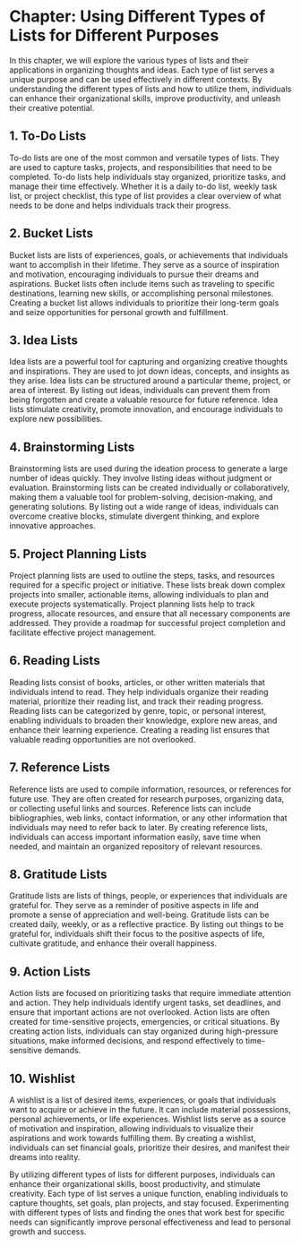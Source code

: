 Chapter: Using Different Types of Lists for Different Purposes
==============================================================

In this chapter, we will explore the various types of lists and their applications in organizing thoughts and ideas. Each type of list serves a unique purpose and can be used effectively in different contexts. By understanding the different types of lists and how to utilize them, individuals can enhance their organizational skills, improve productivity, and unleash their creative potential.

**1. To-Do Lists**
------------------

To-do lists are one of the most common and versatile types of lists. They are used to capture tasks, projects, and responsibilities that need to be completed. To-do lists help individuals stay organized, prioritize tasks, and manage their time effectively. Whether it is a daily to-do list, weekly task list, or project checklist, this type of list provides a clear overview of what needs to be done and helps individuals track their progress.

**2. Bucket Lists**
-------------------

Bucket lists are lists of experiences, goals, or achievements that individuals want to accomplish in their lifetime. They serve as a source of inspiration and motivation, encouraging individuals to pursue their dreams and aspirations. Bucket lists often include items such as traveling to specific destinations, learning new skills, or accomplishing personal milestones. Creating a bucket list allows individuals to prioritize their long-term goals and seize opportunities for personal growth and fulfillment.

**3. Idea Lists**
-----------------

Idea lists are a powerful tool for capturing and organizing creative thoughts and inspirations. They are used to jot down ideas, concepts, and insights as they arise. Idea lists can be structured around a particular theme, project, or area of interest. By listing out ideas, individuals can prevent them from being forgotten and create a valuable resource for future reference. Idea lists stimulate creativity, promote innovation, and encourage individuals to explore new possibilities.

**4. Brainstorming Lists**
--------------------------

Brainstorming lists are used during the ideation process to generate a large number of ideas quickly. They involve listing ideas without judgment or evaluation. Brainstorming lists can be created individually or collaboratively, making them a valuable tool for problem-solving, decision-making, and generating solutions. By listing out a wide range of ideas, individuals can overcome creative blocks, stimulate divergent thinking, and explore innovative approaches.

**5. Project Planning Lists**
-----------------------------

Project planning lists are used to outline the steps, tasks, and resources required for a specific project or initiative. These lists break down complex projects into smaller, actionable items, allowing individuals to plan and execute projects systematically. Project planning lists help to track progress, allocate resources, and ensure that all necessary components are addressed. They provide a roadmap for successful project completion and facilitate effective project management.

**6. Reading Lists**
--------------------

Reading lists consist of books, articles, or other written materials that individuals intend to read. They help individuals organize their reading material, prioritize their reading list, and track their reading progress. Reading lists can be categorized by genre, topic, or personal interest, enabling individuals to broaden their knowledge, explore new areas, and enhance their learning experience. Creating a reading list ensures that valuable reading opportunities are not overlooked.

**7. Reference Lists**
----------------------

Reference lists are used to compile information, resources, or references for future use. They are often created for research purposes, organizing data, or collecting useful links and sources. Reference lists can include bibliographies, web links, contact information, or any other information that individuals may need to refer back to later. By creating reference lists, individuals can access important information easily, save time when needed, and maintain an organized repository of relevant resources.

**8. Gratitude Lists**
----------------------

Gratitude lists are lists of things, people, or experiences that individuals are grateful for. They serve as a reminder of positive aspects in life and promote a sense of appreciation and well-being. Gratitude lists can be created daily, weekly, or as a reflective practice. By listing out things to be grateful for, individuals shift their focus to the positive aspects of life, cultivate gratitude, and enhance their overall happiness.

**9. Action Lists**
-------------------

Action lists are focused on prioritizing tasks that require immediate attention and action. They help individuals identify urgent tasks, set deadlines, and ensure that important actions are not overlooked. Action lists are often created for time-sensitive projects, emergencies, or critical situations. By creating action lists, individuals can stay organized during high-pressure situations, make informed decisions, and respond effectively to time-sensitive demands.

**10. Wishlist**
----------------

A wishlist is a list of desired items, experiences, or goals that individuals want to acquire or achieve in the future. It can include material possessions, personal achievements, or life experiences. Wishlist lists serve as a source of motivation and inspiration, allowing individuals to visualize their aspirations and work towards fulfilling them. By creating a wishlist, individuals can set financial goals, prioritize their desires, and manifest their dreams into reality.

By utilizing different types of lists for different purposes, individuals can enhance their organizational skills, boost productivity, and stimulate creativity. Each type of list serves a unique function, enabling individuals to capture thoughts, set goals, plan projects, and stay focused. Experimenting with different types of lists and finding the ones that work best for specific needs can significantly improve personal effectiveness and lead to personal growth and success.
